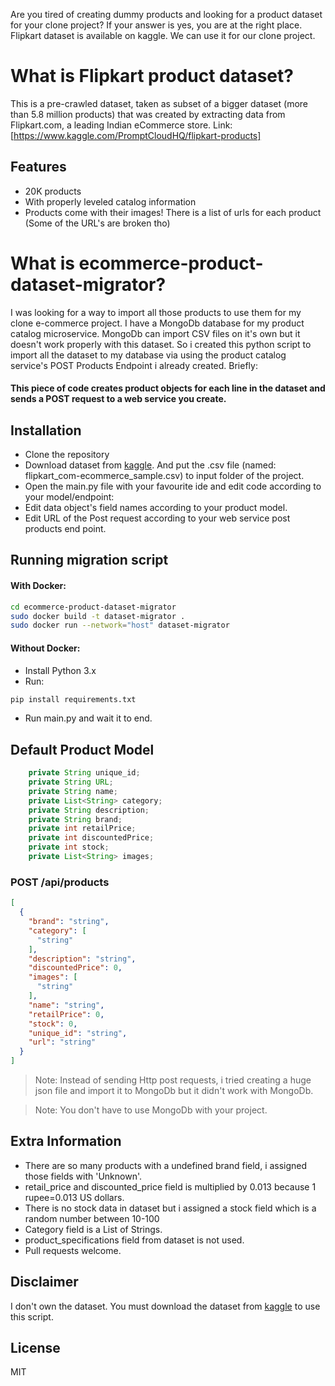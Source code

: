 Are you tired of creating dummy products and looking for a product dataset for your clone project?
If your answer is yes, you are at the right place.
Flipkart dataset is available on kaggle. We can use it for our clone project.

# What is Flipkart product dataset?
This is a pre-crawled dataset, taken as subset of a bigger dataset (more than 5.8 million products) that was created by extracting data from Flipkart.com, a leading Indian eCommerce store.
Link: [https://www.kaggle.com/PromptCloudHQ/flipkart-products]


## Features

- 20K products
- With properly leveled catalog information
- Products come with their images! There is a list of urls for each product (Some of the URL's are broken tho)

# What is ecommerce-product-dataset-migrator?
I was looking for a way to import all those products to use them for my clone e-commerce project. I have a MongoDb database for my product catalog microservice. MongoDb can import CSV files on it's own but it doesn't work properly with this dataset. So i created this python script to  import all the dataset to my database via using the product catalog service's POST Products Endpoint i already created. Briefly:
#### This piece of code creates product objects for each line in the dataset and sends a POST request to a web service you create.

## Installation
- Clone the repository
- Download dataset from [kaggle](https://www.kaggle.com/PromptCloudHQ/flipkart-products). And put the .csv file (named: flipkart_com-ecommerce_sample.csv) to input folder of the project.
- Open the main.py file with your favourite ide and edit code according to your model/endpoint:
- Edit data object's field names  according to your product model.
- Edit URL of the Post request according to your web service post products end point.
## Running migration script
#### With Docker:
```sh
cd ecommerce-product-dataset-migrator
sudo docker build -t dataset-migrator .
sudo docker run --network="host" dataset-migrator
```
#### Without Docker:
- Install Python 3.x
- Run:
```sh
pip install requirements.txt
```

- Run main.py and wait it to end.

## Default Product Model
```java
    private String unique_id;
    private String URL;
    private String name;
    private List<String> category;
    private String description;
    private String brand;
    private int retailPrice;
    private int discountedPrice;
    private int stock;
    private List<String> images;
```
### POST ​/api​/products

```json
[
  {
    "brand": "string",
    "category": [
      "string"
    ],
    "description": "string",
    "discountedPrice": 0,
    "images": [
      "string"
    ],
    "name": "string",
    "retailPrice": 0,
    "stock": 0,
    "unique_id": "string",
    "url": "string"
  }
]
```


> Note: Instead of sending Http post requests, i tried creating a huge json file and import it to MongoDb but it didn't work with MongoDb.

> Note: You don't have to use MongoDb with your project.
## Extra Information
- There are so many products with a undefined brand field, i assigned those fields with 'Unknown'.
- retail_price and discounted_price field is multiplied by 0.013 because 1 rupee=0.013 US dollars.
- There is no stock data in dataset but i assigned a stock field which is a random number between 10-100
- Category field is a List of Strings.
- product_specifications field from dataset is not used.
- Pull requests welcome.
## Disclaimer
I don't own the dataset. You must download the dataset from  [kaggle](https://www.kaggle.com/PromptCloudHQ/flipkart-products) to use this script.
## License
MIT

   [kaggle]: <https://www.kaggle.com/PromptCloudHQ/flipkart-products>
   
   
